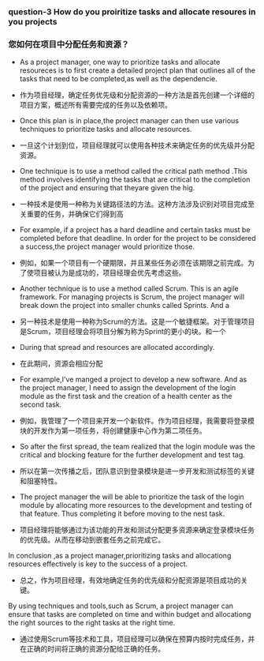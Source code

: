 ### question-3 How do you proiritize tasks and allocate resoures in you projects
### 您如何在项目中分配任务和资源？

- As a project manager, one way to prioritize tasks and allocate resoureces is to first create a detailed project plan that outlines all of the tasks that need to be completed,as well as the dependencie.

- 作为项目经理，确定任务优先级和分配资源的一种方法是首先创建一个详细的项目方案，概述所有需要完成的任务以及依赖项。

- Once this plan is in place,the project manager can then use various techniques to prioritize tasks and allocate resources.

-  一旦这个计划到位，项目经理就可以使用各种技术来确定任务的优先级并分配资源。

- One technique is to use a method called the critical path method .This method involves identifying the tasks that are critical to the completion of the project and ensuring that theyare given the hig.

- 一种技术是使用一种称为关键路径法的方法。这种方法涉及识别对项目完成至关重要的任务，并确保它们得到高

- For example, if a project has a hard deadline and certain tasks must be completed before that deadline. In order for the project to be considered a success,the project manager would prioritize those.

- 例如，如果一个项目有一个硬期限，并且某些任务必须在该期限之前完成。为了使项目被认为是成功的，项目经理会优先考虑这些。

- Another technique is to use a method called Scrum. This is an agile framework. For managing projects is Scrum, the project manager will break down the project into smaller chunks called Sprints. And a

- 另一种技术是使用一种称为Scrum的方法。这是一个敏捷框架。对于管理项目是Scrum，项目经理会将项目分解为称为Sprint的更小的块。和一个

- During that spread and resources are allocated accordingly.
- 在此期间，资源会相应分配

- For example,I've manged a project to develop a new software. And as the project manager, I need to assign the development of the login module as the first task and the creation of a health center as the second task.

- 例如，我管理了一个项目来开发一个新软件。作为项目经理，我需要将登录模块的开发作为第一项任务，将创建健康中心作为第二项任务。

- So after the first spread, the team realized that the login module was the critical and blocking feature for the further development and test tag. 

- 所以在第一次传播之后，团队意识到登录模块是进一步开发和测试标签的关键和阻塞特性。

- The project manager the will be able to prioritize the task of the login module by allocating more resources to the development and testing of that feature.  Thus completing it before moving to the nest task.

- 项目经理将能够通过为该功能的开发和测试分配更多资源来确定登录模块任务的优先级。从而在移动到嵌套任务之前完成它。

In conclusion ,as a project manager,prioritizing tasks and allocationg resources effectively is key to the success of a project.

- 总之，作为项目经理，有效地确定任务的优先级和分配资源是项目成功的关键。

By using techniques and tools,such as Scrum, a project manager can ensure that tasks are completed on time and within budget and allocationg the right sources to the right tasks at the right time.

- 通过使用Scrum等技术和工具，项目经理可以确保在预算内按时完成任务，并在正确的时间将正确的资源分配给正确的任务。